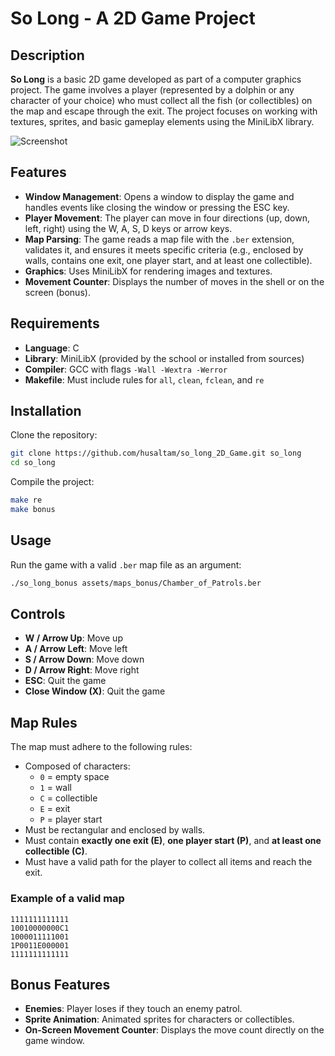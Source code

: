 # So Long - A 2D Game Project

## Description

**So Long** is a basic 2D game developed as part of a computer graphics project. The game involves a player (represented by a dolphin or any character of your choice) who must collect all the fish (or collectibles) on the map and escape through the exit. The project focuses on working with textures, sprites, and basic gameplay elements using the MiniLibX library.

![Screenshot](assets/screenshot.png)

## Features

- **Window Management**: Opens a window to display the game and handles events like closing the window or pressing the ESC key.
- **Player Movement**: The player can move in four directions (up, down, left, right) using the W, A, S, D keys or arrow keys.
- **Map Parsing**: The game reads a map file with the `.ber` extension, validates it, and ensures it meets specific criteria (e.g., enclosed by walls, contains one exit, one player start, and at least one collectible).
- **Graphics**: Uses MiniLibX for rendering images and textures.
- **Movement Counter**: Displays the number of moves in the shell or on the screen (bonus).

## Requirements

- **Language**: C
- **Library**: MiniLibX (provided by the school or installed from sources)
- **Compiler**: GCC with flags `-Wall -Wextra -Werror`
- **Makefile**: Must include rules for `all`, `clean`, `fclean`, and `re`

## Installation

Clone the repository:

```bash
git clone https://github.com/husaltam/so_long_2D_Game.git so_long
cd so_long
```

Compile the project:

```bash
make re
make bonus
```

## Usage

Run the game with a valid `.ber` map file as an argument:

```bash
./so_long_bonus assets/maps_bonus/Chamber_of_Patrols.ber
```

## Controls

- **W / Arrow Up**: Move up  
- **A / Arrow Left**: Move left  
- **S / Arrow Down**: Move down  
- **D / Arrow Right**: Move right  
- **ESC**: Quit the game  
- **Close Window (X)**: Quit the game

## Map Rules

The map must adhere to the following rules:

- Composed of characters:  
  - `0` = empty space  
  - `1` = wall  
  - `C` = collectible  
  - `E` = exit  
  - `P` = player start
- Must be rectangular and enclosed by walls.
- Must contain **exactly one exit (E)**, **one player start (P)**, and **at least one collectible (C)**.
- Must have a valid path for the player to collect all items and reach the exit.

### Example of a valid map

```
1111111111111
10010000000C1
1000011111001
1P0011E000001
1111111111111
```

## Bonus Features

- **Enemies**: Player loses if they touch an enemy patrol.
- **Sprite Animation**: Animated sprites for characters or collectibles.
- **On-Screen Movement Counter**: Displays the move count directly on the game window.


